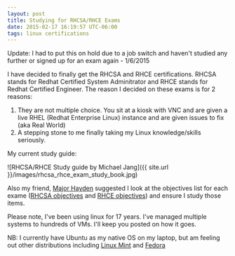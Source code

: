 ```yaml
---
layout: post
title: Studying for RHCSA/RHCE Exams
date: 2015-02-17 16:19:57 UTC-06:00
tags: linux certifications
---
```


Update: I had to put this on hold due to a job switch and haven't studied any further or signed up for an exam again - 1/6/2015

I have decided to finally get the RHCSA and RHCE certifications.  RHCSA stands for Redhat Certified System Adminitrator and RHCE stands for Redhat Certified Engineer.  The reason I decided on these exams is for 2 reasons:

1. They are not multiple choice.  You sit at a kiosk with VNC and are given a live RHEL (Redhat Enterprise Linux) instance and are given issues to fix (aka Real World)
1. A stepping stone to me finally taking my Linux knowledge/skills seriously.

My current study guide:

![RHCSA/RHCE Study guide by Michael Jang]({{ site.url }}/images/rhcsa_rhce_exam_study_book.jpg)

Also my friend, [Major Hayden](https://major.io) suggested I look at the objectives list for each exame ([RHCSA objectives](http://www.redhat.com/en/files/resources/en-rhtr-ex200-rhel-6-exam-objectives-12244737.pdf) and [RHCE objectives](http://www.redhat.com/en/files/resources/en-rhtr-ex300-rhel-6-exam-objectives-0000000.pdf)) and ensure I study those items.

Please note, I've been using linux for 17 years.  I've managed multiple systems to hundreds of VMs.  I'll keep you posted on how it goes.

NB: I currently have Ubuntu as my native OS on my laptop, but am feeling out other distributions including [Linux Mint](http://www.linuxmint.com/) and [Fedora](https://getfedora.org/)
